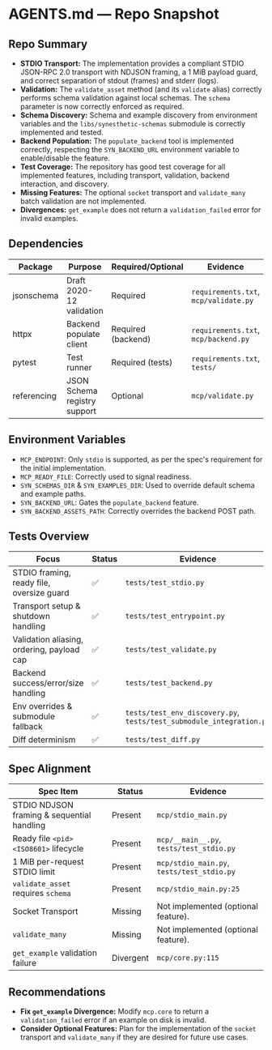# AGENTS.md — Repo Snapshot

## Repo Summary
- **STDIO Transport:** The implementation provides a compliant STDIO JSON-RPC 2.0 transport with NDJSON framing, a 1 MiB payload guard, and correct separation of stdout (frames) and stderr (logs).
- **Validation:** The `validate_asset` method (and its `validate` alias) correctly performs schema validation against local schemas. The `schema` parameter is now correctly enforced as required.
- **Schema Discovery:** Schema and example discovery from environment variables and the `libs/synesthetic-schemas` submodule is correctly implemented and tested.
- **Backend Population:** The `populate_backend` tool is implemented correctly, respecting the `SYN_BACKEND_URL` environment variable to enable/disable the feature.
- **Test Coverage:** The repository has good test coverage for all implemented features, including transport, validation, backend interaction, and discovery.
- **Missing Features:** The optional `socket` transport and `validate_many` batch validation are not implemented.
- **Divergences:** `get_example` does not return a `validation_failed` error for invalid examples.

## Dependencies
| Package | Purpose | Required/Optional | Evidence |
| - | - | - | - |
| jsonschema | Draft 2020-12 validation | Required | `requirements.txt`, `mcp/validate.py` |
| httpx | Backend populate client | Required (backend) | `requirements.txt`, `mcp/backend.py` |
| pytest | Test runner | Required (tests) | `requirements.txt`, `tests/` |
| referencing | JSON Schema registry support | Optional | `mcp/validate.py` |

## Environment Variables
- `MCP_ENDPOINT`: Only `stdio` is supported, as per the spec's requirement for the initial implementation.
- `MCP_READY_FILE`: Correctly used to signal readiness.
- `SYN_SCHEMAS_DIR` & `SYN_EXAMPLES_DIR`: Used to override default schema and example paths.
- `SYN_BACKEND_URL`: Gates the `populate_backend` feature.
- `SYN_BACKEND_ASSETS_PATH`: Correctly overrides the backend POST path.

## Tests Overview
| Focus | Status | Evidence |
| - | - | - |
| STDIO framing, ready file, oversize guard | ✅ | `tests/test_stdio.py` |
| Transport setup & shutdown handling | ✅ | `tests/test_entrypoint.py` |
| Validation aliasing, ordering, payload cap | ✅ | `tests/test_validate.py` |
| Backend success/error/size handling | ✅ | `tests/test_backend.py` |
| Env overrides & submodule fallback | ✅ | `tests/test_env_discovery.py`, `tests/test_submodule_integration.py` |
| Diff determinism | ✅ | `tests/test_diff.py` |

## Spec Alignment
| Spec Item | Status | Evidence |
| - | - | - |
| STDIO NDJSON framing & sequential handling | Present | `mcp/stdio_main.py` |
| Ready file `<pid> <ISO8601>` lifecycle | Present | `mcp/__main__.py`, `tests/test_stdio.py` |
| 1 MiB per-request STDIO limit | Present | `mcp/stdio_main.py`, `tests/test_stdio.py` |
| `validate_asset` requires `schema` | Present | `mcp/stdio_main.py:25` |
| Socket Transport | Missing | Not implemented (optional feature). |
| `validate_many` | Missing | Not implemented (optional feature). |
| `get_example` validation failure | Divergent | `mcp/core.py:115` |

## Recommendations
- **Fix `get_example` Divergence:** Modify `mcp.core` to return a `validation_failed` error if an example on disk is invalid.
- **Consider Optional Features:** Plan for the implementation of the `socket` transport and `validate_many` if they are desired for future use cases.